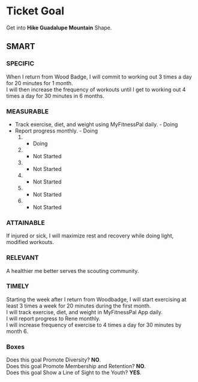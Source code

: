 # Ticket Goal #

Get into **Hike Guadalupe Mountain** Shape.

## SMART ##

### SPECIFIC ###

When I return from Wood Badge, I will commit to working out 3 times a day for 20 minutes for 1 month.  
I will then increase the frequency of workouts until I get to working out 4 times a day for 30 minutes in 6 months.


### MEASURABLE ###

- Track exercise, diet, and weight using MyFitnessPal daily. - Doing 
- Report progress monthly. - Doing
  1. - Doing 
  2. - Not Started
  3. - Not Started
  4. - Not Started
  5. - Not Started
  6. - Not Started

### ATTAINABLE ###

If injured or sick, I will maximize rest and recovery while doing light, modified workouts.

### RELEVANT ###

A healthier me better serves the scouting community.

### TIMELY ###

Starting the week after I return from Woodbadge, I will start exercising at least 3 times a week for 20 minutes during the first month.  
I will track exercise, diet, and weight in MyFitnessPal App daily.  
I will report progress to Rene monthly.  
I will increase frequency of exercise to 4 times a day for 30 minutes by month 6.

### Boxes ###

Does this goal Promote Diversity? **NO**.  
Does this goal Promote Membership and Retention? **NO**.  
Does this goal Show a Line of Sight to the Youth? **YES**.
